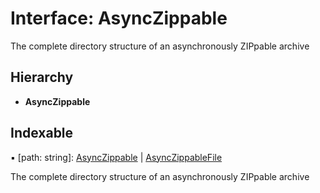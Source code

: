 # Interface: AsyncZippable

The complete directory structure of an asynchronously ZIPpable archive

## Hierarchy

* **AsyncZippable**

## Indexable

▪ [path: string]: [AsyncZippable](asynczippable.md) \| [AsyncZippableFile](../README.md#asynczippablefile)

The complete directory structure of an asynchronously ZIPpable archive
